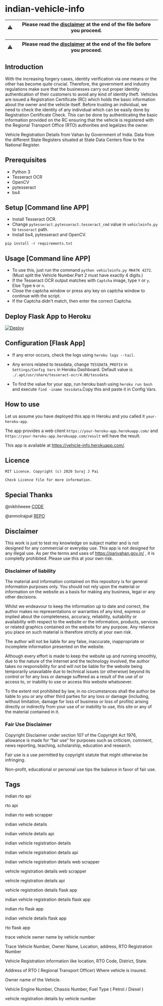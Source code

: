 # indian-vehicle-info

<meta name="title" content="indian-vehicle-info">
<meta name="google-site-verification" content="5RwvfxhskLEn5yvG-pb1wefMTa_W03rH9JfpljAT0U0" />
<meta name="description" content="Trace Vehicle Number, Owner Name, Location, address, RTO Registration Number.Vehicle Registration information like location, RTO Code, District, State.">
<meta name="keywords" content="indian rto api,rto api,indian rto web scrapper,indian vehicle details,indian vehicle details api,indian vehicle registration details,indian vehicle registration details api,indian vehicle registration details web scrapper,vehicle registration details web scrapper,vehicle registration details api,vehicle registration details flask app,indian vehicle registration details flask app,indian rto flask app,indian vehicle details flask app,rto flask app">
<meta name="robots" content="index, follow">
<meta http-equiv="Content-Type" content="text/html; charset=utf-8">
<meta name="language" content="English">
<meta name="revisit-after" content="1 day">
<meta name="author" content="fatalcoder524">

| :warning: | Please read the [disclaimer](../master/README.md#disclaimer) at the end of the file before you proceed. |
| :-------: | :-----------------------------------------------------------------------------------------------------: |



| :warning:     | Please read the [disclaimer](../master/README.md#disclaimer) at the end of the file before you proceed. |
|:------------- | :----: |


## Introduction

With the increasing forgery cases, identity verification via one means or the other has become quite crucial. Therefore, the government and industry regulations make sure that the businesses carry out proper identity authentication of their customers to avoid any kind of identity theft. Vehicles are issued a Registration Certificate (RC) which holds the basic information about the owner and the vehicle itself. Before trusting an individual, we need to check the identity of any individual which can be easily done by Registration Certificate Check. This can be done by authenticating the basic information provided on the RC ensuring that the vehicle is registered with the Regional Transport Office (RTO) authorities and legalizes the owner.

Vehicle Registration Details from Vahan by Government of India. Data from the different State Registers situated at State Data Centers flow to the National Register.

## Prerequisites

* Python 3
* Tesseract OCR
* OpenCV
* pytesseract
* bs4

## Setup [Command line APP]

* Install Tesseract OCR.
* Change `pytesseract.pytesseract.tesseract_cmd` value in `vehicleinfo.py` to `tesseract` path.
* Install bs4, pytesseract and OpenCV.
```
pip install -r requirements.txt
```

## Usage [Command line APP]

* To use this, just run the command `python vehicleinfo.py MH47K 4272`.(Must split the Vehicle Number.Part 2 must have exactly 4 digits.)
* If the Tesseract OCR output matches with `Captcha` image, type `Y` or `y`. Else Type `N` or `n`. 
* Close the captcha window or press any key on captcha window to continue with the script.
* If the Captcha didn't match, then enter the correct Captcha.

## Deploy Flask App to Heroku

[![Deploy](https://www.herokucdn.com/deploy/button.png)](https://heroku.com/deploy)

## Configuration [Flask App]

* If any error occurs, check the logs using `heroku logs --tail`.

* Any errors related to tessdata, change `TESSDATA_PREFIX` in `Settings/Config Vars` in Heroku Dashboard. Default value is `./.apt/usr/share/tesseract-ocr/4.00/tessdata`. 

* To find the value for your app, run heroku bash using `heroku run bash` and execute `find -iname tessdata`.Copy this and paste it in Config Vars.

## How to use
Let us assume you have deployed this app in Heroku and you called it `your-heroku-app`.

The app provides a web client `https://your-heroku-app.herokuapp.com/` and `https://your-heroku-app.herokuapp.com/result` will have the result.

This app is available at https://vehicle-info.herokuapp.com/.

## Licence
```
MIT Licence. Copyright (c) 2020 Suraj J Pai

Check Licence file for more information.
```

## Special Thanks

@nikhilweee [CODE](https://gist.github.com/nikhilweee/9efd9731880104dd00ecf2ed8effacc5)

@anmolrajpal [REPO](https://github.com/anmolrajpal/vehicle-info)

## Disclaimer

This work is just to test my knowledge on subject matter and is not designed for any commercial or everyday use. This app is not designed for any illegal use. As per the terms and uses of https://parivahan.gov.in/ , it is completly prohibited. Please use this at your own risk.

### Disclaimer of liability

The material and information contained on this repository is for general information purposes only. You should not rely upon the material or information on the website as a basis for making any business, legal or any other decisions.

Whilst we endeavour to keep the information up to date and correct, the author makes no representations or warranties of any kind, express or implied about the completeness, accuracy, reliability, suitability or availability with respect to the website or the information, products, services or related graphics contained on the website for any purpose. Any reliance you place on such material is therefore strictly at your own risk.

The author will not be liable for any false, inaccurate, inappropriate or incomplete information presented on the website.

Although every effort is made to keep the website up and running smoothly, due to the nature of the Internet and the technology involved, the author takes no responsibility for and will not be liable for the website being temporarily unavailable due to technical issues (or otherwise) beyond its control or for any loss or damage suffered as a result of the use of or access to, or inability to use or access this website whatsoever.

To the extent not prohibited by law, in no circumstances shall the author be liable to you or any other third parties for any loss or damage (including, without limitation, damage for loss of business or loss of profits) arising directly or indirectly from your use of or inability to use, this site or any of the material contained in it.

### Fair Use Disclaimer

Copyright Disclaimer under section 107 of the Copyright Act 1976, allowance is made for “fair use” for purposes such as criticism, comment, news reporting, teaching, scholarship, education and research.

Fair use is a use permitted by copyright statute that might otherwise be infringing. 

Non-profit, educational or personal use tips the balance in favor of fair use. 

## Tags

indian rto api

rto api

indian rto web scrapper

indian vehicle details

indian vehicle details api

indian vehicle registration details

indian vehicle registration details api

indian vehicle registration details web scrapper

vehicle registration details web scrapper

vehicle registration details api

vehicle registration details flask app

indian vehicle registration details flask app

indian rto flask app

indian vehicle details flask app

rto flask app

trace vehicle owner name by vehicle number

Trace Vehicle Number, Owner Name, Location, address, RTO Registration Number

Vehicle Registration information like location, RTO Code, District, State.

Address of RTO ( Regional Transport Officer) Where vehicle is insured.

Owner name of the Vehicle.

Vehicle Engine Number, Chassis Number, Fuel Type ( Petrol / Diesel )

vehicle registration details by vehicle number
